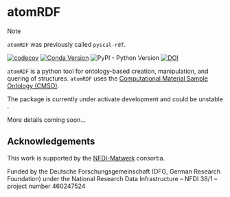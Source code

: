 # atomRDF

> [!NOTE]
> `atomRDF` was previously called `pyscal-rdf`. 

[![codecov](https://codecov.io/gh/pyscal/atomRDF/graph/badge.svg?token=X7S3TP2MP6)](https://codecov.io/gh/pyscal/atomRDF)
[![Conda Version](https://img.shields.io/conda/vn/conda-forge/atomrdf.svg)](https://anaconda.org/conda-forge/atomrdf)
![PyPI - Python Version](https://img.shields.io/pypi/pyversions/atomrdf?label=pypi&link=https%3A%2F%2Fpypi.org%2Fproject%2Fatomrdf%2F)
[![DOI](https://zenodo.org/badge/DOI/10.5281/zenodo.10973374.svg)](https://doi.org/10.5281/zenodo.10973374)

`atomRDF` is a python tool for ontology-based creation, manipulation, and quering of structures. `atomRDF` uses the [Computational Material Sample Ontology (CMSO)](https://github.com/Materials-Data-Science-and-Informatics/cmso-ontology). 

The package is currently under activate development and could be  unstable .

More details coming soon...


## Acknowledgements
This work is supported by the [NFDI-Matwerk](https://nfdi-matwerk.de/) consortia.

Funded by the Deutsche Forschungsgemeinschaft (DFG, German Research Foundation) under the National Research Data Infrastructure – NFDI 38/1 – project number 460247524

